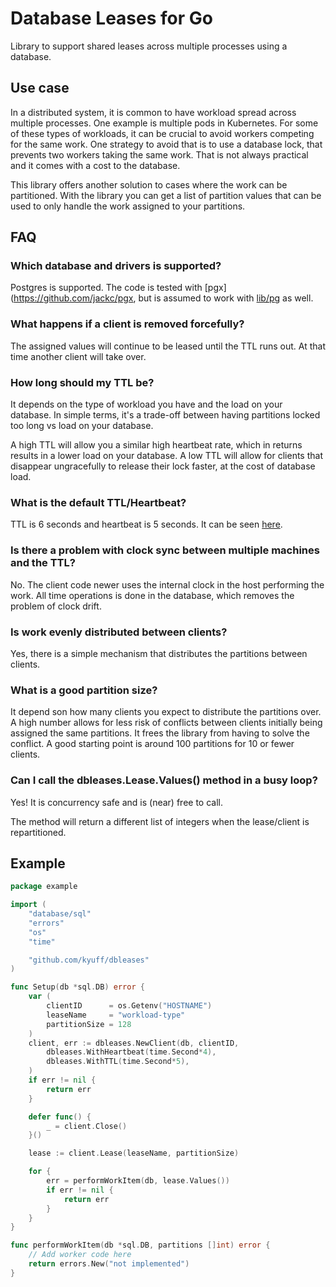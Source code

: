 # Database Leases for Go

Library to support shared leases across multiple processes using a database.

## Use case

In a distributed system, it is common to have workload spread across multiple processes. One example is multiple pods in
Kubernetes. For some of these types of workloads, it can be crucial to avoid workers competing for the same work.
One strategy to avoid that is to use a database lock, that prevents two workers taking the same work. That is not
always practical and it comes with a cost to the database.

This library offers another solution to cases where the work can be partitioned. With the library you can get a list of
partition values that can be used to only handle the work assigned to your partitions.

## FAQ

### Which database and drivers is supported?

Postgres is supported. The code is tested with [pgx](https://github.com/jackc/pgx, but is assumed to work
with [lib/pg](https://github.com/lib/pq) as well.

### What happens if a client is removed forcefully?

The assigned values will continue to be leased until the TTL runs out. At that time another client will take over.

### How long should my TTL be?

It depends on the type of workload you have and the load on your database. In simple terms, it's a trade-off between
having partitions locked too long vs load on your database.

A high TTL will allow you a similar high heartbeat rate, which in returns results in a lower load on your database.
A low TTL will allow for clients that disappear ungracefully to release their lock faster, at the cost of database load.

### What is the default TTL/Heartbeat?

TTL is 6 seconds and heartbeat is 5 seconds. It can be seen [here](options.go).

### Is there a problem with clock sync between multiple machines and the TTL?

No. The client code newer uses the internal clock in the host performing the work. All time operations is done in the
database, which removes the problem of clock drift.

### Is work evenly distributed between clients?

Yes, there is a simple mechanism that distributes the partitions between clients.

### What is a good partition size?

It depend son how many clients you expect to distribute the partitions over. A high number allows for less risk of
conflicts between clients initially being assigned the same partitions. It frees the library from having to solve the
conflict. A good starting point is around 100 partitions for 10 or fewer clients.

### Can I call the dbleases.Lease.Values() method in a busy loop?

Yes! It is concurrency safe and is (near) free to call.

The method will return a different list of integers when the lease/client is repartitioned.

## Example

````go
package example

import (
	"database/sql"
	"errors"
	"os"
	"time"

	"github.com/kyuff/dbleases"
)

func Setup(db *sql.DB) error {
	var (
		clientID      = os.Getenv("HOSTNAME")
		leaseName     = "workload-type"
		partitionSize = 128
	)
	client, err := dbleases.NewClient(db, clientID,
		dbleases.WithHeartbeat(time.Second*4),
		dbleases.WithTTL(time.Second*5),
	)
	if err != nil {
		return err
	}

	defer func() {
		_ = client.Close()
	}()

	lease := client.Lease(leaseName, partitionSize)

	for {
		err = performWorkItem(db, lease.Values())
		if err != nil {
			return err
		}
	}
}

func performWorkItem(db *sql.DB, partitions []int) error {
	// Add worker code here
	return errors.New("not implemented")
}

````
